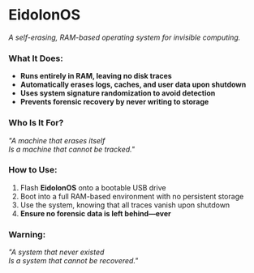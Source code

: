 # EidolonOS  
_A self-erasing, RAM-based operating system for invisible computing._  

### What It Does:  
- **Runs entirely in RAM, leaving no disk traces**  
- **Automatically erases logs, caches, and user data upon shutdown**  
- **Uses system signature randomization to avoid detection**  
- **Prevents forensic recovery by never writing to storage**  

### Who Is It For?  
_"A machine that erases itself  
Is a machine that cannot be tracked."_  

### How to Use:  
1. Flash **EidolonOS** onto a bootable USB drive  
2. Boot into a full RAM-based environment with no persistent storage  
3. Use the system, knowing that all traces vanish upon shutdown  
4. **Ensure no forensic data is left behind—ever**  

### Warning:  
_"A system that never existed  
Is a system that cannot be recovered."_  
